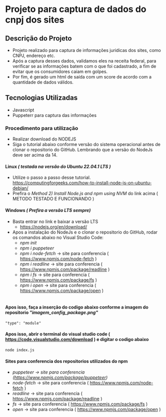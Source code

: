 # Projeto para captura de dados do cnpj dos sites

## Descrição do Projeto
- Projeto realizado para captura de informações juridicas dos sites, como CNPJ, endereço etc.
- Após a captura desses dados, validamos eles na receita federal, para verificar se as informações batem com o que foi cadastrado, a fim de evitar que os consumidores caiam em golpes.
- Por fim, é gerado um html de saída com um score de acordo com a quantidade de dados válidos.

## Tecnologias Utilizadas
- Javascript
- Puppeterr para captura das informações

### Procedimento para utilização

- Realizar download do NODEJS
- Siga o tutorial abaixo conforme versão do sistema operacional antes de clonar o repositorio do GitHub. Lembrando que a versão do NodeJs deve ser acima da 14.<br>

#### Linux *( testada na versão do Ubuntu 22.04.1 LTS )*

- Utilize o passo a passo desse tutorial. https://computingforgeeks.com/how-to-install-node-js-on-ubuntu-debian/
- Prefira o *Method 2) Install Node.js and npm using NVM* do link acima ( METODO TESTADO E FUNCIONANDO )

#### Windows *( Prefira a versão LTS sempre)*
- Basta entrar no link e baixar a versão LTS
  - https://nodejs.org/en/download/
- Apos a instalação do NodeJs e o clonar o repositorio do GitHub, rodar os comandos abaixo no Visual Studio Code:
  - *npm init*
  - *npm i puppeteer*
  - *npm i node-fetch* -> site para conferencia ( https://www.npmjs.com/node-fetch )
  - *npm i readline* -> site para conferencia ( https://www.npmjs.com/package/readline )
  - *npm i fs* -> site para conferencia ( https://www.npmjs.com/package/fs )
  - *npm i open* -> site para conferencia ( https://www.npmjs.com/package/open ) <br><br>

#### Apos isso, faça a inserção do codigo abaixo conforme a imagem do repositorio *"imagem_config_package.png"*

    "type": "module"

#### Apos isso, abrir o terminal do visual studio code ( https://code.visualstudio.com/download ) e digitar o codigo abaixo

    node index.js


#### Sites para conferencia dos repositorios utilizados do npm 

* *puppeteer -> site para conferencia (https://www.npmjs.com/package/puppeteer)*<br>
* *node-fetch* -> site para conferencia ( https://www.npmjs.com/node-fetch ) <br>
* *readline* -> site para conferencia ( https://www.npmjs.com/package/readline ) <br>
* *fs* -> site para conferencia ( https://www.npmjs.com/package/fs ) <br>
* *open* -> site para conferencia ( https://www.npmjs.com/package/open ) <br><br>
